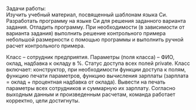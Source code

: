 Задачи работы:  
Изучить учебный материал, посвященный шаблонам языка Си.
Разработать программу на языке Си для решения заданного варианта задания.
Отладить программу.
При необходимости (в зависимости от варианта задания) выполнить решение контрольного примера небольшой размерности с помощью программы и выполнить ручной расчет контрольного примера.

Класс – сотрудник предприятия. Параметры (поля класса) – ФИО, оклад, надбавка к окладу в %. Статус доступа всех полей private. Класс включает: конструктор, при необходимости функции доступа к полям, функцию печати параметров, функцию вычисления зарплаты (зарплата = оклад + процентная надбавка от оклада). 
Вывести на печать параметры всех сотрудников и суммарную их зарплату. 
Согласно выходным данным и произведенным расчетам, команда работает корректно, цели достигнуты.
